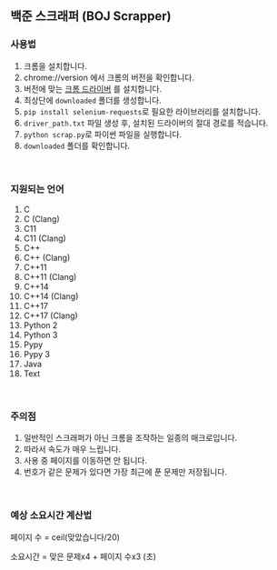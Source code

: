 ## 백준 스크래퍼 (BOJ Scrapper)

### 사용법
1. 크롬을 설치합니다.
2. chrome://version 에서 크롬의 버전을 확인합니다.
3. 버전에 맞는 [크롬 드라이버](https://chromedriver.chromium.org/downloads) 를 설치합니다.
4. 최상단에 `downloaded` 폴더를 생성합니다.
5. `pip install selenium-requests`로 필요한 라이브러리를 설치합니다.
6. `driver_path.txt` 파일 생성 후, 설치된 드라이버의 절대 경로를 적습니다.
7. `python scrap.py`로 파이썬 파일을 실행합니다.
8. `downloaded` 폴더를 확인합니다.

&nbsp;

### 지원되는 언어
1. C
2. C (Clang)
3. C11
4. C11 (Clang)
5. C++
6. C++ (Clang)
7. C++11
8. C++11 (Clang)
9. C++14
10. C++14 (Clang)
11. C++17
12. C++17 (Clang)
13. Python 2
14. Python 3
15. Pypy
16. Pypy 3
17. Java
18. Text

&nbsp;

### 주의점
1. 일반적인 스크래퍼가 아닌 크롬을 조작하는 일종의 매크로입니다.
2. 따라서 속도가 매우 느립니다.
3. 사용 중 페이지를 이동하면 안 됩니다.
4. 번호가 같은 문제가 있다면 가장 최근에 푼 문제만 저장됩니다.

&nbsp;

### 예상 소요시간 계산법
페이지 수 = ceil(맞았습니다/20)
&nbsp;

소요시간 = 맞은 문제x4 + 페이지 수x3 (초)